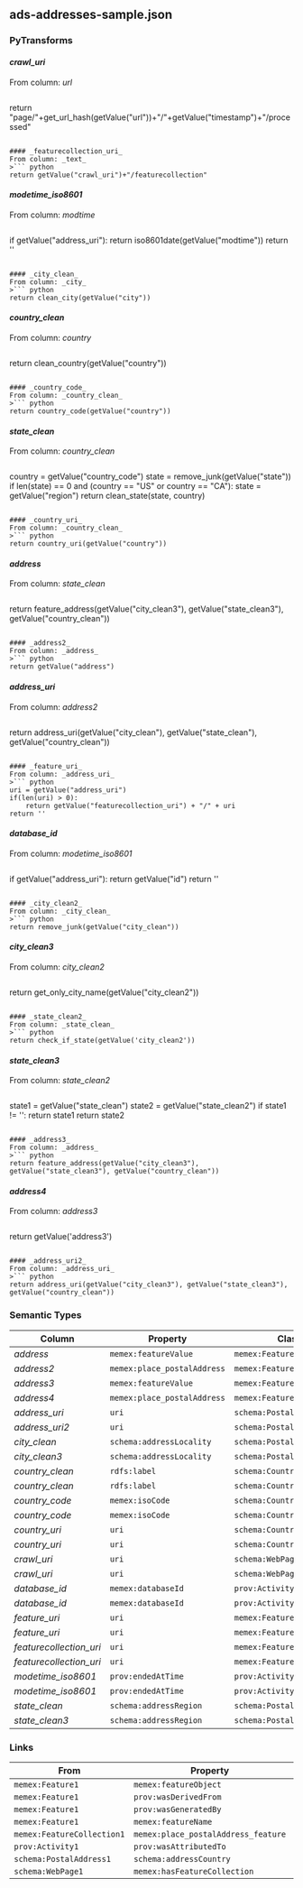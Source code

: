 ## ads-addresses-sample.json

### PyTransforms
#### _crawl_uri_
From column: _url_
>``` python
return "page/"+get_url_hash(getValue("url"))+"/"+getValue("timestamp")+"/processed"
```

#### _featurecollection_uri_
From column: _text_
>``` python
return getValue("crawl_uri")+"/featurecollection"
```

#### _modetime_iso8601_
From column: _modtime_
>``` python
if getValue("address_uri"):
  return iso8601date(getValue("modtime"))
return ''
```

#### _city_clean_
From column: _city_
>``` python
return clean_city(getValue("city"))
```

#### _country_clean_
From column: _country_
>``` python
return clean_country(getValue("country"))
```

#### _country_code_
From column: _country_clean_
>``` python
return country_code(getValue("country"))
```

#### _state_clean_
From column: _country_clean_
>``` python
country = getValue("country_code")
state = remove_junk(getValue("state"))
if len(state) == 0 and (country == "US" or country == "CA"):
   state = getValue("region")
return clean_state(state, country)
```

#### _country_uri_
From column: _country_clean_
>``` python
return country_uri(getValue("country"))
```

#### _address_
From column: _state_clean_
>``` python
return feature_address(getValue("city_clean3"), getValue("state_clean3"), getValue("country_clean"))
```

#### _address2_
From column: _address_
>``` python
return getValue("address")
```

#### _address_uri_
From column: _address2_
>``` python
return address_uri(getValue("city_clean"), getValue("state_clean"), getValue("country_clean"))
```

#### _feature_uri_
From column: _address_uri_
>``` python
uri = getValue("address_uri")
if(len(uri) > 0):
    return getValue("featurecollection_uri") + "/" + uri
return ''
```

#### _database_id_
From column: _modetime_iso8601_
>``` python
if getValue("address_uri"):
  return getValue("id")
return ''
```

#### _city_clean2_
From column: _city_clean_
>``` python
return remove_junk(getValue("city_clean"))
```

#### _city_clean3_
From column: _city_clean2_
>``` python
return get_only_city_name(getValue("city_clean2"))
```

#### _state_clean2_
From column: _state_clean_
>``` python
return check_if_state(getValue('city_clean2'))
```

#### _state_clean3_
From column: _state_clean2_
>``` python
state1 = getValue("state_clean")
state2 = getValue("state_clean2")
if state1 != '':
    return state1
return state2
```

#### _address3_
From column: _address_
>``` python
return feature_address(getValue("city_clean3"), getValue("state_clean3"), getValue("country_clean"))
```

#### _address4_
From column: _address3_
>``` python
return getValue('address3')
```

#### _address_uri2_
From column: _address_uri_
>``` python
return address_uri(getValue("city_clean3"), getValue("state_clean3"), getValue("country_clean"))
```


### Semantic Types
| Column | Property | Class |
|  ----- | -------- | ----- |
| _address_ | `memex:featureValue` | `memex:Feature1`|
| _address2_ | `memex:place_postalAddress` | `memex:Feature1`|
| _address3_ | `memex:featureValue` | `memex:Feature1`|
| _address4_ | `memex:place_postalAddress` | `memex:Feature1`|
| _address_uri_ | `uri` | `schema:PostalAddress1`|
| _address_uri2_ | `uri` | `schema:PostalAddress1`|
| _city_clean_ | `schema:addressLocality` | `schema:PostalAddress1`|
| _city_clean3_ | `schema:addressLocality` | `schema:PostalAddress1`|
| _country_clean_ | `rdfs:label` | `schema:Country1`|
| _country_clean_ | `rdfs:label` | `schema:Country1`|
| _country_code_ | `memex:isoCode` | `schema:Country1`|
| _country_code_ | `memex:isoCode` | `schema:Country1`|
| _country_uri_ | `uri` | `schema:Country1`|
| _country_uri_ | `uri` | `schema:Country1`|
| _crawl_uri_ | `uri` | `schema:WebPage1`|
| _crawl_uri_ | `uri` | `schema:WebPage1`|
| _database_id_ | `memex:databaseId` | `prov:Activity1`|
| _database_id_ | `memex:databaseId` | `prov:Activity1`|
| _feature_uri_ | `uri` | `memex:Feature1`|
| _feature_uri_ | `uri` | `memex:Feature1`|
| _featurecollection_uri_ | `uri` | `memex:FeatureCollection1`|
| _featurecollection_uri_ | `uri` | `memex:FeatureCollection1`|
| _modetime_iso8601_ | `prov:endedAtTime` | `prov:Activity1`|
| _modetime_iso8601_ | `prov:endedAtTime` | `prov:Activity1`|
| _state_clean_ | `schema:addressRegion` | `schema:PostalAddress1`|
| _state_clean3_ | `schema:addressRegion` | `schema:PostalAddress1`|


### Links
| From | Property | To |
|  --- | -------- | ---|
| `memex:Feature1` | `memex:featureObject` | `schema:PostalAddress1`|
| `memex:Feature1` | `prov:wasDerivedFrom` | `schema:WebPage1`|
| `memex:Feature1` | `prov:wasGeneratedBy` | `prov:Activity1`|
| `memex:Feature1` | `memex:featureName` | `xsd:place_postalAddress`|
| `memex:FeatureCollection1` | `memex:place_postalAddress_feature` | `memex:Feature1`|
| `prov:Activity1` | `prov:wasAttributedTo` | `xsd:http://dig.isi.edu/ht/data/software/extractor/ist/version/unknown`|
| `schema:PostalAddress1` | `schema:addressCountry` | `schema:Country1`|
| `schema:WebPage1` | `memex:hasFeatureCollection` | `memex:FeatureCollection1`|
